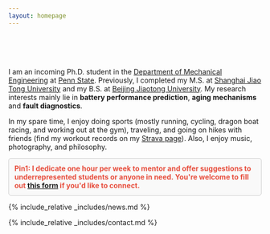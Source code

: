 ```yaml
---
layout: homepage
---
```


<h1 id="about-me"></h1>

<h2 style="margin: 80px 0px 10px;"></h2>

I am an incoming Ph.D. student in the [Department of Mechanical Engineering](https://www.me.psu.edu/) at [Penn State](https://www.psu.edu/). Previously, I completed my M.S. at [Shanghai Jiao Tong University](https://en.sjtu.edu.cn/) and my B.S. at [Beijing Jiaotong University](http://en.njtu.edu.cn/). My research interests mainly lie in **battery performance prediction**, **aging mechanisms** and **fault diagnostics**.

In my spare time, I enjoy doing sports (mostly running, cycling, dragon boat racing, and working out at the gym), traveling, and going on hikes with friends (find my workout records on my [Strava page](https://www.strava.com/athletes/shaoyanliu)). Also, I enjoy music, photography, and philosophy.

<div style="border: 1px solid #ccc; padding: 11px; background-color: #f9f9f9; color: #333; border-radius: 5px;">
<strong style="color:#e74d3c;">Pin1: I dedicate one hour per week to mentor and offer suggestions to underrepresented students or anyone in need. You're welcome to fill out <a href="https://forms.gle/VpNYkEUKp5PXqFSv8">this form</a> if you'd like to connect.</strong>
</div>

{% include_relative _includes/news.md %}

{% include_relative _includes/contact.md %}
